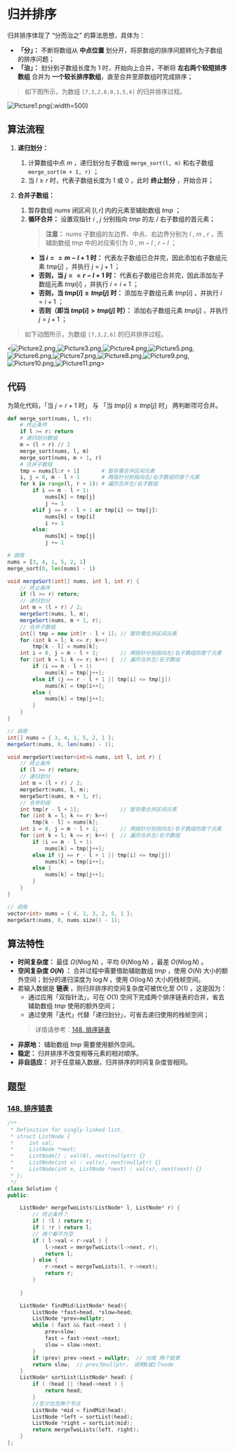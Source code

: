 # 归并排序

归并排序体现了 “分而治之” 的算法思想，具体为：

- **「分」：** 不断将数组从 **中点位置** 划分开，将原数组的排序问题转化为子数组的排序问题；
- **「治」：** 划分到子数组长度为 1 时，开始向上合并，不断将 **左右两个较短排序数组** 合并为 **一个较长排序数组**，直至合并至原数组时完成排序；

> 如下图所示，为数组 `[7,3,2,6,0,1,5,4]` 的归并排序过程。

![Picture1.png](https://pic.leetcode-cn.com/1632675739-CNHaOu-Picture1.png){:width=500}

## 算法流程

1. **递归划分：**
   1. 计算数组中点 $m$ ，递归划分左子数组 `merge_sort(l, m)` 和右子数组 `merge_sort(m + 1, r)` ；
   2. 当 $l \geq r$  时，代表子数组长度为 1 或 0 ，此时 **终止划分** ，开始合并；

2. **合并子数组：**
   1. 暂存数组 $nums$ 闭区间 $[l, r]$ 内的元素至辅助数组 $tmp$ ；
   2. **循环合并：** 设置双指针 $i$ , $j$ 分别指向 $tmp$ 的左 / 右子数组的首元素；
      > **注意：** $nums$ 子数组的左边界、中点、右边界分别为 $l$ , $m$ , $r$ ，而辅助数组 $tmp$ 中的对应索引为 $0$ , $m - l$ , $r - l$ ；
      - **当 $i == m - l + 1$ 时：** 代表左子数组已合并完，因此添加右子数组元素 $tmp[j]$ ，并执行 $j = j + 1$ ；
      - **否则，当 $j == r - l + 1$ 时：** 代表右子数组已合并完，因此添加左子数组元素 $tmp[i]$ ，并执行 $i = i + 1$ ；
      - **否则，当 $tmp[i] \leq tmp[j]$ 时：** 添加左子数组元素 $tmp[i]$ ，并执行 $i = i + 1$ ；
      - **否则（即当 $tmp[i] > tmp[j]$ 时）：** 添加右子数组元素 $tmp[j]$ ，并执行 $j = j + 1$ ；

> 如下动图所示，为数组 `[7,3,2,6]` 的归并排序过程。

<![Picture2.png](https://pic.leetcode-cn.com/1632675858-cJeqUR-Picture2.png),![Picture3.png](https://pic.leetcode-cn.com/1632675727-PPgpZZ-Picture3.png),![Picture4.png](https://pic.leetcode-cn.com/1632675727-UVoxsJ-Picture4.png),![Picture5.png](https://pic.leetcode-cn.com/1632675727-dfjbJY-Picture5.png),![Picture6.png](https://pic.leetcode-cn.com/1632675727-UJRCIE-Picture6.png),![Picture7.png](https://pic.leetcode-cn.com/1632675727-YDhFvj-Picture7.png),![Picture8.png](https://pic.leetcode-cn.com/1632675727-hjJlql-Picture8.png),![Picture9.png](https://pic.leetcode-cn.com/1632675727-FYTodg-Picture9.png),![Picture10.png](https://pic.leetcode-cn.com/1632675727-dAGnBR-Picture10.png),![Picture11.png](https://pic.leetcode-cn.com/1632675727-VVDNmq-Picture11.png)>

## 代码

为简化代码，「当 $j = r + 1$ 时」 与 「当 $tmp[i] \leq tmp[j]$ 时」 两判断项可合并。

```Python []
def merge_sort(nums, l, r):
    # 终止条件
    if l >= r: return
    # 递归划分数组
    m = (l + r) // 2
    merge_sort(nums, l, m)
    merge_sort(nums, m + 1, r)
    # 合并子数组
    tmp = nums[l:r + 1]       # 暂存需合并区间元素
    i, j = 0, m - l + 1       # 两指针分别指向左/右子数组的首个元素
    for k in range(l, r + 1): # 遍历合并左/右子数组
        if i == m - l + 1:
            nums[k] = tmp[j]
            j += 1
        elif j == r - l + 1 or tmp[i] <= tmp[j]:
            nums[k] = tmp[i]
            i += 1
        else:
            nums[k] = tmp[j]
            j += 1

# 调用
nums = [3, 4, 1, 5, 2, 1]
merge_sort(0, len(nums) - 1)
```

```Java []
void mergeSort(int[] nums, int l, int r) {
    // 终止条件
    if (l >= r) return;
    // 递归划分
    int m = (l + r) / 2;
    mergeSort(nums, l, m);
    mergeSort(nums, m + 1, r);
    // 合并子数组
    int[] tmp = new int[r - l + 1]; // 暂存需合并区间元素
    for (int k = l; k <= r; k++)
        tmp[k - l] = nums[k];
    int i = 0, j = m - l + 1;       // 两指针分别指向左/右子数组的首个元素
    for (int k = l; k <= r; k++) {  // 遍历合并左/右子数组
        if (i == m - l + 1)
            nums[k] = tmp[j++];
        else if (j == r - l + 1 || tmp[i] <= tmp[j])
            nums[k] = tmp[i++];
        else {
            nums[k] = tmp[j++];
        }
    }
}

// 调用
int[] nums = { 3, 4, 1, 5, 2, 1 };
mergeSort(nums, 0, len(nums) - 1);
```

```C++ []
void mergeSort(vector<int>& nums, int l, int r) {
    // 终止条件
    if (l >= r) return;
    // 递归划分
    int m = (l + r) / 2;
    mergeSort(nums, l, m);
    mergeSort(nums, m + 1, r);
    // 合并阶段
    int tmp[r - l + 1];             // 暂存需合并区间元素
    for (int k = l; k <= r; k++)
        tmp[k - l] = nums[k];
    int i = 0, j = m - l + 1;       // 两指针分别指向左/右子数组的首个元素
    for (int k = l; k <= r; k++) {  // 遍历合并左/右子数组
        if (i == m - l + 1)
            nums[k] = tmp[j++];
        else if (j == r - l + 1 || tmp[i] <= tmp[j])
            nums[k] = tmp[i++];
        else {
            nums[k] = tmp[j++];
        }
    }
}

// 调用
vector<int> nums = { 4, 1, 3, 2, 5, 1 };
mergeSort(nums, 0, nums.size() - 1);
```

## 算法特性

- **时间复杂度：** 最佳 $\Omega(N \log N )$ ，平均 $\Theta(N \log N)$ ，最差 $O(N \log N)$ 。
- **空间复杂度 $O(N)$ ：** 合并过程中需要借助辅助数组 $tmp$ ，使用 $O(N)$ 大小的额外空间；划分的递归深度为 $\log N$ ，使用 $O(\log N)$ 大小的栈帧空间。
- 若输入数据是 **链表** ，则归并排序的空间复杂度可被优化至 $O(1)$ ，这是因为：
  - 通过应用「双指针法」，可在 $O(1)$ 空间下完成两个排序链表的合并，省去辅助数组 $tmp$ 使用的额外空间；
  - 通过使用「迭代」代替「递归划分」，可省去递归使用的栈帧空间；
  > 详情请参考：[148. 排序链表](https://leetcode-cn.com/problems/sort-list/solution/sort-list-gui-bing-pai-xu-lian-biao-by-jyd/)
- **非原地：** 辅助数组 $tmp$ 需要使用额外空间。
- **稳定：** 归并排序不改变相等元素的相对顺序。
- **非自适应：** 对于任意输入数据，归并排序的时间复杂度皆相同。


## 题型
### [148. 排序链表](https://leetcode-cn.com/problems/sort-list/)

```C++ []
/**
 * Definition for singly-linked list.
 * struct ListNode {
 *     int val;
 *     ListNode *next;
 *     ListNode() : val(0), next(nullptr) {}
 *     ListNode(int x) : val(x), next(nullptr) {}
 *     ListNode(int x, ListNode *next) : val(x), next(next) {}
 * };
 */
class Solution {
public:

    ListNode* mergeTwoLists(ListNode* l, ListNode* r) {
        // 终止条件？
        if ( !l ) return r;
        if ( !r ) return l;
        // 两个都不为空
        if ( l->val < r->val ) {
            l->next = mergeTwoLists(l->next, r);
            return l;
        } else {
            r->next = mergeTwoLists(l, r->next);
            return r;
        }
        
    }

    ListNode* findMid(ListNode* head){
        ListNode *fast=head, *slow=head;
        ListNode *prev=nullptr;
        while ( fast && fast->next ) {
            prev=slow;
            fast = fast->next->next;
            slow = slow->next;
        }
        if (prev) prev->next = nullptr;  // 分成 两个链表
        return slow;  // prev为nullptr， 说明0或1个node
    }
    ListNode* sortList(ListNode* head) {
        if ( !head || !head->next ) {
            return head;
        } 
        //至少包含两个节点
        ListNode *mid = findMid(head);
        ListNode *left = sortList(head);
        ListNode *right = sortList(mid);
        return mergeTwoLists(left, right);
    }
};
```